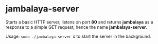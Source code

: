 # jambalaya-server 

Starts a basic HTTP server, listens on port **80** and returns **jambalaya** as a response to a simple GET request, hence the name **jambalaya-server**.

Usage: `sudo ./jambalaya-server &` to start the server in the background.
